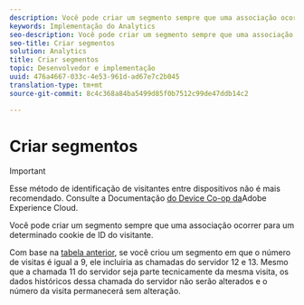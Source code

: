 ```yaml
---
description: Você pode criar um segmento sempre que uma associação ocorrer para um determinado cookie de ID do visitante.
keywords: Implementação do Analytics
seo-description: Você pode criar um segmento sempre que uma associação ocorrer para um determinado cookie de ID do visitante.
seo-title: Criar segmentos
solution: Analytics
title: Criar segmentos
topic: Desenvolvedor e implementação
uuid: 476a4667-033c-4e53-961d-ad67e7c2b045
translation-type: tm+mt
source-git-commit: 8c4c368a84ba5499d85f0b7512c99de47ddb14c2

---
```



# Criar segmentos

>[!IMPORTANT]
>
>Esse método de identificação de visitantes entre dispositivos não é mais recomendado. Consulte a Documentação [do Device Co-op da](https://marketing.adobe.com/resources/help/en_US/mcdc/)Adobe Experience Cloud.

Você pode criar um segmento sempre que uma associação ocorrer para um determinado cookie de ID do visitante.

Com base na [tabela anterior](/help/implement/js-implementation/xdevice-visid/visit-example.md), se você criou um segmento em que o número de visitas é igual a 9, ele incluiria as chamadas do servidor 12 e 13. Mesmo que a chamada 11 do servidor seja parte tecnicamente da mesma visita, os dados históricos dessa chamada do servidor não serão alterados e o número da visita permanecerá sem alteração.

